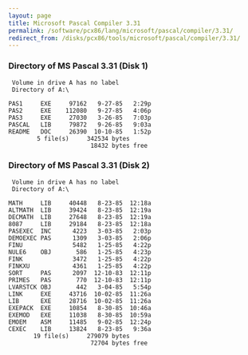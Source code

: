 ```yaml
---
layout: page
title: Microsoft Pascal Compiler 3.31
permalink: /software/pcx86/lang/microsoft/pascal/compiler/3.31/
redirect_from: /disks/pcx86/tools/microsoft/pascal/compiler/3.31/
---
```


### Directory of MS Pascal 3.31 (Disk 1)

     Volume in drive A has no label
     Directory of A:\

    PAS1     EXE     97162   9-27-85   2:29p
    PAS2     EXE    112080   9-27-85   4:06p
    PAS3     EXE     27030   3-26-85   7:03p
    PASCAL   LIB     79872   9-26-85   9:03a
    README   DOC     26390  10-10-85   1:52p
            5 file(s)     342534 bytes
                           18432 bytes free

### Directory of MS Pascal 3.31 (Disk 2)

     Volume in drive A has no label
     Directory of A:\

    MATH     LIB     40448   8-23-85  12:18a
    ALTMATH  LIB     39424   8-23-85  12:19a
    DECMATH  LIB     27648   8-23-85  12:19a
    8087     LIB     29184   8-23-85  12:18a
    PASEXEC  INC      4223   3-03-85   2:03p
    DEMOEXEC PAS      1309   3-03-85   2:06p
    FINU              5482   1-25-85   4:22p
    NULE6    OBJ       586   1-25-85   4:23p
    FINK              3472   1-25-85   4:22p
    FINKXU            4361   1-25-85   4:22p
    SORT     PAS      2097  12-10-83  12:11p
    PRIMES   PAS       770  12-10-83  12:11p
    LVARSTCK OBJ       442   3-04-85   5:54p
    LINK     EXE     43716  10-02-85  11:26a
    LIB      EXE     28716  10-02-85  11:26a
    EXEPACK  EXE     10854   8-30-85  10:46a
    EXEMOD   EXE     11038   8-30-85  10:59a
    EMOEM    ASM     11485   9-02-85  12:24p
    CEXEC    LIB     13824   8-23-85   9:36a
           19 file(s)     279079 bytes
                           72704 bytes free

